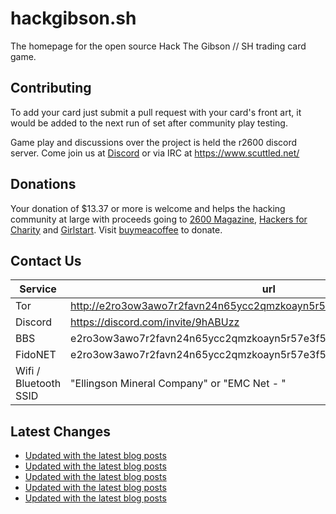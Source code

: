 # hackgibson.sh
The homepage for the open source Hack The Gibson // SH trading card game.


## Contributing

To add your card just submit a pull request with your card's front art, it would be added to the next run of set after community play testing.

Game play and discussions over the project is held the r2600 discord server. Come join us at [Discord](https://discord.com/invite/9hABUzz) or via IRC at https://www.scuttled.net/


## Donations

Your donation of $13.37 or more is welcome and helps the hacking community at large with proceeds going to [2600 Magazine](https://2600.com/), [Hackers for Charity](https://hackersforcharity.org) and [Girlstart](https://girlstart.org).  Visit [buymeacoffee](https://www.buymeacoffee.com/hackgibson.sh) to donate.


## Contact Us

Service | url
-|-
Tor | http://e2ro3ow3awo7r2favn24n65ycc2qmzkoayn5r57e3f56nvjwdcgg32ad.onion
Discord | https://discord.com/invite/9hABUzz
BBS | e2ro3ow3awo7r2favn24n65ycc2qmzkoayn5r57e3f56nvjwdcgg32ad.onion:23
FidoNET | e2ro3ow3awo7r2favn24n65ycc2qmzkoayn5r57e3f56nvjwdcgg32ad.onion:24554
Wifi / Bluetooth SSID | "Ellingson Mineral Company" or "EMC Net - <fidonet address>"

## Latest Changes
<!-- BLOG-POST-LIST:START -->
- [Updated with the latest blog posts](https://github.com/DFW2600/hackgibson.sh/commit/61e610c97692e88f3c691ea4bda5196670c523b6)
- [Updated with the latest blog posts](https://github.com/DFW2600/hackgibson.sh/commit/421bbb8dac4dd0f58f37da3e31b2701367ae8730)
- [Updated with the latest blog posts](https://github.com/DFW2600/hackgibson.sh/commit/78da7b6dd3d97cc4e7b4afc4ec572f8c61d2ae95)
- [Updated with the latest blog posts](https://github.com/DFW2600/hackgibson.sh/commit/fd7c9e053c12d9c4cdef4edce03afc7da539ae71)
- [Updated with the latest blog posts](https://github.com/DFW2600/hackgibson.sh/commit/3a421d91ce6a203708310d0a24ff1d3effd68371)
<!-- BLOG-POST-LIST:END -->
